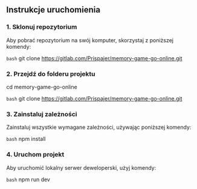 ## Instrukcje uruchomienia

### 1. Sklonuj repozytorium

Aby pobrać repozytorium na swój komputer, skorzystaj z poniższej komendy:

```bash```
git clone https://gitlab.com/Prispajer/memory-game-go-online.git


### 2. Przejdź do folderu projektu

cd memory-game-go-online

```bash```
git clone https://gitlab.com/Prispajer/memory-game-go-online.git


### 3. Zainstaluj zależności

Zainstaluj wszystkie wymagane zależności, używając poniższej komendy:

```bash```
npm install


### 4. Uruchom projekt

Aby uruchomić lokalny serwer deweloperski, użyj komendy:

```bash```
npm run dev
